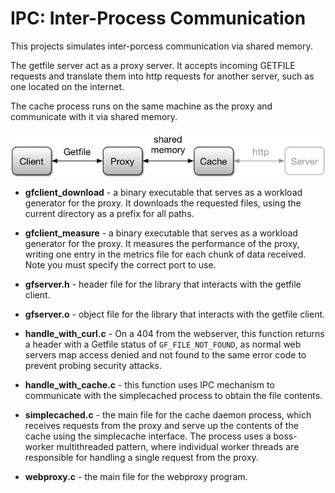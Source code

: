 # IPC: Inter-Process Communication

This projects simulates inter-porcess communication via shared memory. </br>

The getfile server act as a proxy server. It accepts incoming GETFILE requests and translate them into http requests for another server, such as one located on the internet.

The cache process runs on the same machine as the proxy and communicate with it via shared memory.

![part2 architecture](docs/part2.png)


- **gfclient_download** - a binary executable that serves as a workload generator for the proxy.  It downloads the requested files, using the current directory as a prefix for all paths. 

- **gfclient_measure** - a binary executable that serves as a workload generator for the proxy.  It measures the performance of the proxy, writing one entry in the metrics file for each chunk of data received. Note you must specify the correct port to use.

- **gfserver.h** - header file for the library that interacts with the getfile client.

- **gfserver.o** - object file for the library that interacts with the getfile client.

- **handle_with_curl.c** - On a 404 from the webserver, this function returns a header with a Getfile status of `GF_FILE_NOT_FOUND`, as normal web servers map access denied and not found to the same error code to prevent probing security attacks.

- **handle_with_cache.c** - this function uses IPC mechanism to communicate with the simplecached process to obtain the file contents. 

- **simplecached.c** - the main file for the cache daemon process, which receives requests from the proxy and serve up the contents of the cache using the simplecache interface. The process uses a boss-worker multithreaded pattern, where individual worker threads are responsible for handling a single request from the proxy.

- **webproxy.c** - the main file for the webproxy program.  





